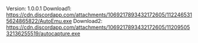 Version: 1.0.0.1
Download1: https://cdn.discordapp.com/attachments/1069217893432172605/1122465315624865822/AutoEmu.exe
Download2: https://cdn.discordapp.com/attachments/1069217893432172605/1120950532136255519/autocapture.exe
